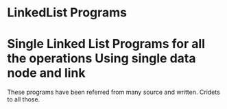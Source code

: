 # LinkedList Programs
# Single Linked List Programs for all the operations Using single data node and link
These programs have been referred from many source and written. Cridets to all those.

